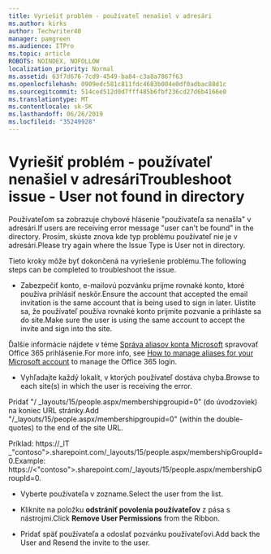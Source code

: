 ```yaml
---
title: Vyriešiť problém - používateľ nenašiel v adresári
ms.author: kirks
author: Techwriter40
manager: pamgreen
ms.audience: ITPro
ms.topic: article
ROBOTS: NOINDEX, NOFOLLOW
localization_priority: Normal
ms.assetid: 63f7d676-7cd9-4549-ba84-c3a8a7867f63
ms.openlocfilehash: 0909edc581c811fdc4683b004e0df0adbac88d1c
ms.sourcegitcommit: 514ced512d0d7fff485b6fbf236cd27d6b4166e0
ms.translationtype: MT
ms.contentlocale: sk-SK
ms.lasthandoff: 06/26/2019
ms.locfileid: "35249928"
---
```

# <a name="troubleshoot-issue---user-not-found-in-directory"></a><span data-ttu-id="27794-102">Vyriešiť problém - používateľ nenašiel v adresári</span><span class="sxs-lookup"><span data-stu-id="27794-102">Troubleshoot issue - User not found in directory</span></span>

<span data-ttu-id="27794-103">Používateľom sa zobrazuje chybové hlásenie "používateľa sa nenašla" v adresári.</span><span class="sxs-lookup"><span data-stu-id="27794-103">If users are receiving error message "user can't be found" in the directory.</span></span> <span data-ttu-id="27794-104">Prosím, skúste znova kde typ problému používateľ nie je v adresári.</span><span class="sxs-lookup"><span data-stu-id="27794-104">Please try again where the Issue Type is User not in directory.</span></span>

<span data-ttu-id="27794-105">Tieto kroky môže byť dokončená na vyriešenie problému.</span><span class="sxs-lookup"><span data-stu-id="27794-105">The following steps can be completed to troubleshoot the issue.</span></span>

- <span data-ttu-id="27794-106">Zabezpečiť konto, e-mailovú pozvánku prijme rovnaké konto, ktoré používa prihlásiť neskôr.</span><span class="sxs-lookup"><span data-stu-id="27794-106">Ensure the account that accepted the email invitation is the same account that is being used to sign in later.</span></span> <span data-ttu-id="27794-107">Uistite sa, že používateľ používa rovnaké konto prijmite pozvanie a prihláste sa do site.</span><span class="sxs-lookup"><span data-stu-id="27794-107">Make sure the user is using the same account to accept the invite and sign into the site.</span></span> 

<span data-ttu-id="27794-108">Ďalšie informácie nájdete v téme [Správa aliasov konta Microsoft</a> spravovať Office 365 prihlásenie](https://support.microsoft.com/help/12407/microsoft-account-how-to-manage-aliases).</span><span class="sxs-lookup"><span data-stu-id="27794-108">For more info, see [How to manage aliases for your Microsoft account</a> to manage the Office 365 login](https://support.microsoft.com/help/12407/microsoft-account-how-to-manage-aliases).</span></span> 

- <span data-ttu-id="27794-109">Vyhľadajte každý lokalít, v ktorých používateľ dostáva chyba.</span><span class="sxs-lookup"><span data-stu-id="27794-109">Browse to each site(s) in which the user is receiving the error.</span></span> 

<span data-ttu-id="27794-110">Pridať "/ _layouts/15/people.aspx/membershipgroupid=0" (do úvodzoviek) na koniec URL stránky.</span><span class="sxs-lookup"><span data-stu-id="27794-110">Add "/_layouts/15/people.aspx/membershipgroupid=0" (within the double-quotes) to the end of the site URL.</span></span> 

<span data-ttu-id="27794-111">Príklad: https://_lT _"contoso">.sharepoint.com/_layouts/15/people.aspx/membershipGroupId=0.</span><span class="sxs-lookup"><span data-stu-id="27794-111">Example: https://<"contoso">.sharepoint.com/_layouts/15/people.aspx/membershipGroupId=0.</span></span>

- <span data-ttu-id="27794-112">Vyberte používateľa v zozname.</span><span class="sxs-lookup"><span data-stu-id="27794-112">Select the user from the list.</span></span>

- <span data-ttu-id="27794-113">Kliknite na položku **odstrániť povolenia používateľov** z pása s nástrojmi.</span><span class="sxs-lookup"><span data-stu-id="27794-113">Click **Remove User Permissions** from the Ribbon.</span></span> 
-  <span data-ttu-id="27794-114">Pridať späť používateľa a odoslať pozvánku používateľovi.</span><span class="sxs-lookup"><span data-stu-id="27794-114">Add back the User and Resend the invite to the user.</span></span>

